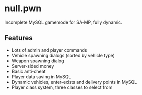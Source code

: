 # null.pwn
Incomplete MySQL gamemode for SA-MP, fully dynamic.

## Features
* Lots of admin and player commands
* Vehicle spawning dialogs (sorted by vehicle type)
* Weapon spawning dialog
* Server-sided money
* Basic anti-cheat
* Player data saving in MySQL
* Dynamic vehicles, enter-exists and delivery points in MySQL
* Player class system, three classes to select from

